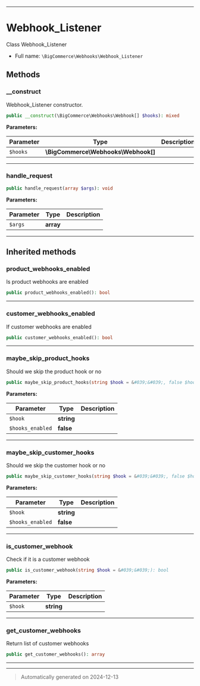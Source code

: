 ***

# Webhook_Listener

Class Webhook_Listener



* Full name: `\BigCommerce\Webhooks\Webhook_Listener`




## Methods


### __construct

Webhook_Listener constructor.

```php
public __construct(\BigCommerce\Webhooks\Webhook[] $hooks): mixed
```








**Parameters:**

| Parameter | Type | Description |
|-----------|------|-------------|
| `$hooks` | **\BigCommerce\Webhooks\Webhook[]** |  |





***

### handle_request



```php
public handle_request(array $args): void
```








**Parameters:**

| Parameter | Type | Description |
|-----------|------|-------------|
| `$args` | **array** |  |





***


## Inherited methods


### product_webhooks_enabled

Is product webhooks are enabled

```php
public product_webhooks_enabled(): bool
```












***

### customer_webhooks_enabled

If customer webhooks are enabled

```php
public customer_webhooks_enabled(): bool
```












***

### maybe_skip_product_hooks

Should we skip the product hook or no

```php
public maybe_skip_product_hooks(string $hook = &#039;&#039;, false $hooks_enabled = false): bool
```








**Parameters:**

| Parameter | Type | Description |
|-----------|------|-------------|
| `$hook` | **string** |  |
| `$hooks_enabled` | **false** |  |





***

### maybe_skip_customer_hooks

Should we skip the customer hook or no

```php
public maybe_skip_customer_hooks(string $hook = &#039;&#039;, false $hooks_enabled = false): bool
```








**Parameters:**

| Parameter | Type | Description |
|-----------|------|-------------|
| `$hook` | **string** |  |
| `$hooks_enabled` | **false** |  |





***

### is_customer_webhook

Check if it is a customer webhook

```php
public is_customer_webhook(string $hook = &#039;&#039;): bool
```








**Parameters:**

| Parameter | Type | Description |
|-----------|------|-------------|
| `$hook` | **string** |  |





***

### get_customer_webhooks

Return list of customer webhooks

```php
public get_customer_webhooks(): array
```












***


***
> Automatically generated on 2024-12-13
